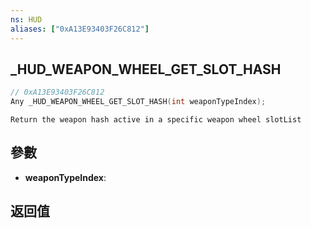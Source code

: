 ```yaml
---
ns: HUD
aliases: ["0xA13E93403F26C812"]
---
```

## _HUD_WEAPON_WHEEL_GET_SLOT_HASH

```c
// 0xA13E93403F26C812
Any _HUD_WEAPON_WHEEL_GET_SLOT_HASH(int weaponTypeIndex);
```

```
Return the weapon hash active in a specific weapon wheel slotList
```

## 參數
* **weaponTypeIndex**: 

## 返回值

